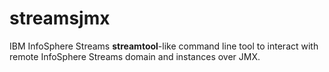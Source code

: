 # streamsjmx

IBM InfoSphere Streams <strong>streamtool</strong>-like command line tool to interact with remote InfoSphere Streams domain and instances over JMX.
